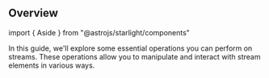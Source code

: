 ## Overview

import { Aside } from "@astrojs/starlight/components"

In this guide, we'll explore some essential operations you can perform on streams. These operations allow you to manipulate and interact with stream elements in various ways.
